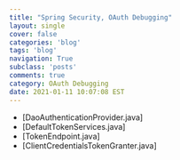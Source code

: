 ```yaml
---
title: "Spring Security, OAuth Debugging"
layout: single
cover: false
categories: 'blog'
tags: 'blog'
navigation: True
subclass: 'posts'
comments: true
category: OAuth Debugging
date: 2021-01-11 10:07:08 EST
---
```


- [DaoAuthenticationProvider.java]
- [DefaultTokenServices.java]
- [TokenEndpoint.java]
- [ClientCredentialsTokenGranter.java]
